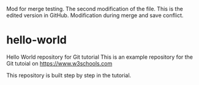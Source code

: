 Mod for merge testing.
The second modification of the file.
This is the edited version in GitHub.
Modification during merge and save conflict.

# hello-world
Hello World repository for Git tutorial
This is an example repository for the Git tutoial on https://www.w3schools.com

This repository is built step by step in the tutorial.
